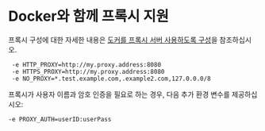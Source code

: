 # Docker와 함께 프록시 지원

프록시 구성에 대한 자세한 내용은 [도커를 프록시 서버 사용하도록 구성](https://docs.docker.com/network/proxy/)을 참조하십시오.

```
 -e HTTP_PROXY=http://my.proxy.address:8080
 -e HTTPS_PROXY=http://my.proxy.address:8080
 -e NO_PROXY=*.test.example.com,.example2.com,127.0.0.0/8
```

프록시가 사용자 이름과 암호 인증을 필요로 하는 경우, 다음 추가 환경 변수를 제공하십시오:

```
-e PROXY_AUTH=userID:userPass
```
